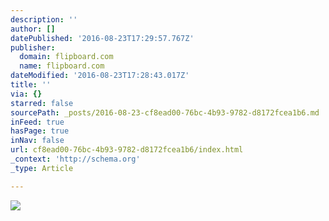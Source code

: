 ```yaml
---
description: ''
author: []
datePublished: '2016-08-23T17:29:57.767Z'
publisher:
  domain: flipboard.com
  name: flipboard.com
dateModified: '2016-08-23T17:28:43.017Z'
title: ''
via: {}
starred: false
sourcePath: _posts/2016-08-23-cf8ead00-76bc-4b93-9782-d8172fcea1b6.md
inFeed: true
hasPage: true
inNav: false
url: cf8ead00-76bc-4b93-9782-d8172fcea1b6/index.html
_context: 'http://schema.org'
_type: Article

---
```

![](http://66.media.tumblr.com/49d8695c56f839b77ca2d716cf8bbd34/tumblr_nejshv7vfw1qkxrtro2_1280.jpg)